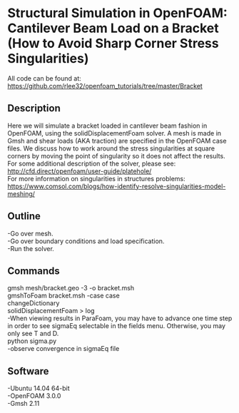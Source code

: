 # Structural Simulation in OpenFOAM: Cantilever Beam Load on a Bracket (How to Avoid Sharp Corner Stress Singularities)

All code can be found at: https://github.com/rlee32/openfoam_tutorials/tree/master/Bracket  

## Description
Here we will simulate a bracket loaded in cantilever beam fashion in OpenFOAM, using the solidDisplacementFoam solver. A mesh is made in Gmsh and shear loads (AKA traction) are specified in the OpenFOAM case files. We discuss how to work around the stress singularities at square corners by moving the point of singularity so it does not affect the results.  
For some additional description of the solver, please see: http://cfd.direct/openfoam/user-guide/platehole/  
For more information on singularities in structures problems: https://www.comsol.com/blogs/how-identify-resolve-singularities-model-meshing/  
## Outline
-Go over mesh.  
-Go over boundary conditions and load specification.  
-Run the solver.  

## Commands
gmsh mesh/bracket.geo -3 -o bracket.msh  
gmshToFoam bracket.msh -case case  
changeDictionary  
solidDisplacementFoam > log  
-When viewing results in ParaFoam, you may have to advance one time step in order to see sigmaEq selectable in the fields menu. Otherwise, you may only see T and D.  
python sigma.py  
-observe convergence in sigmaEq file  

## Software
-Ubuntu 14.04 64-bit  
-OpenFOAM 3.0.0  
-Gmsh 2.11  


